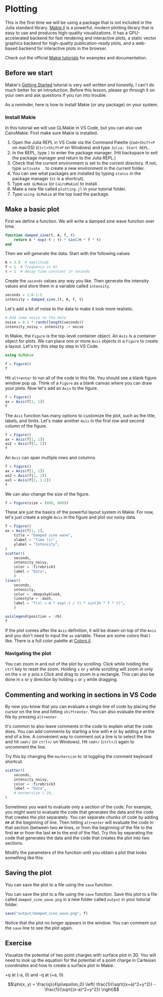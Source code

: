 # Plotting

This is the first time we will be using a package that is not included in the Julia standard library.
[Makie.jl](https://makie.org) is a powerful, modern plotting library that is easy to use and produces high-quality visualizations.
It has a GPU-accelerated backend for fast rendering and interactive plots, a static vector graphics backend for high-quality publication-ready plots, and a web-based backend for interactive plots in the browser.
 
Check out the official [Makie tutorials](https://docs.makie.org/stable/tutorials/getting-started) for examples and documentation.

## Before we start
Makie's [Getting Started](https://docs.makie.org/stable/tutorials/getting-started) tutorial is very well written and honestly, I can't do much better for an introduction.
Before this lesson, please go through it on your own and ask questions if you run into trouble.

As a reminder, here is how to install Makie (or any package) on your system.


### Install Makie
In this tutorial we will use GLMakie in VS Code, but you can also use CairoMakie.
First make sure Makie is installed.

1. Open the Julia REPL in VS Code via the Command Palette (`Cmd+Shift+P` on macOS) (`Ctrl+Shift+P` on Windows) and type `Julia: Start REPL`.
2. In the REPL, type `]` to enter the package manager. (Hit backspace to exit the package manager and return to the Julia REPL.)
3. Check that the current environment is set to the current directory. If not, type `activate .` to create a new environment in the current folder.
4. You can see what packages are installed by typing `status` in the package manager (`st` is a shortcut).
5. Type `add GLMakie` (or `CairoMakie`) to install.
5. Make a new file called `plotting.jl` in your tutorial folder.
6. Type `using GLMakie` at the top load the package.


## Make a basic plot
First we define a function. We will write a damped sine wave function over time.

```julia
function damped_sine(t, A, f, τ)
    return A * exp(-t / τ) * sin(2π * f * t)
end
```

Then we will generate the data.
Start with the following values

```julia
A = 3.0  # amplitude
f = 1  # frequency in Hz
τ = 1  # decay time constant in seconds
```

Create the `seconds` values any way you like.
Then generate the intensity values and store them in a variable called `intensity`.

```julia
seconds = 1:0.1:5
intensity = damped_sine.(t, A, f, τ)
```

Let's add a bit of noise to the data to make it look more realistic.

```julia
# Add some noise to the data
noise = 0.1 * randn(length(seconds))
intensity_noisy = intensity .+ noise
```

In Makie, the `Figure` is the top-level container object.
An `Axis` is a container object for plots.
We can place one or more `Axis` objects in a `Figure` to create a layout.
Let's try this step by step in VS Code.

```julia
using GLMakie

f = Figure()
f
```

Hit `alt+enter` to run all of the code in this file. You should see a blank figure window pop up.
Think of a `Figure` as a blank canvas where you can draw your plots.
Now let's add an `Axis` to the figure.

```julia
f = Figure()
ax = Axis(f[1, 1])
f
```

The `Axis` function has many options to customize the plot, such as the title, labels, and limits.
Let's make another `Axis` in the first row and second column of the figure.

```julia
f = Figure()
ax = Axis(f[1, 1])
ax2 = Axis(f[1, 2])
f
```

An `Axis` can span multiple rows and columns.

```julia
f = Figure()
ax = Axis(f[1, 1])
ax2 = Axis(f[1, 2])
ax3 = Axis(f[2, 1:2])
f
```

We can also change the size of the figure.

```julia
f = Figure(size = (800, 800))
```

These are just the basics of the powerful layout system in Makie.
For now, let's just create a single `Axis` in the figure and plot our noisy data.

```julia
f = Figure()
ax = Axis(f[1, 1],
    title = "Damped sine wave",
    xlabel = "Time (s)",
    ylabel = "Intensity",
)
scatter!(
    seconds,
    intensity_noisy,
    color = :firebrick3
    label = "Data",
    )
lines!(
    seconds,
    intensity,
    color = :deepskyblue4,
    linestyle = :dash,
    label = "f(x) = A * exp(-t / τ) * sin(2π * f * t)",
    )

axislegend(position = :rb)
f
```

If the plot comes after the `Axis` definition, it will be drawn on top of the `Axis` and you don't need to input the `ax` variable.
These are some colors that I like.
There is a full color palette at [Colors.jl](https://juliagraphics.github.io/Colors.jl/latest/namedcolors/).


### Navigating the plot
You can zoom in and out of the plot by scrolling.
Click while holding the `ctrl` key to reset the zoom.
Holding `x` or `y` while scrolling will zoom in only on the x or y axis.x
Click and drag to zoom in a rectangle.
This can also be done in x or y direction by holding `x` or `y` while dragging.


## Commenting and working in sections in VS Code
By now you know that you can evaluate a single line of code by placing the cursor on the line and hitting `shift+enter`.
You can also evaluate the entire file by pressing `alt+enter`.

It's common to also leave comments in the code to explain what the code does.
You can add comments by starting a line with `#` or by adding `#` at the end of a line.
A convenient way to comment out a line is to select the line and hit `cmd+/` (or `ctrl+/` on Windows).
Hit `cmd+/` (`ctrl+/`) again to uncomment the line.

Try this by changing the `markersize` to `10` toggling the comment keyboard shortcut.

```julia
scatter!(
    seconds,
    intensity_noisy,
    color = :firebrick3
    label = "Data",
    # markersize = 10,
)
```

Sometimes you want to evaluate only a section of the code.
For example, you might want to evaluate the code that generates the data and the code that creates the plot separately.
You can separate chunks of code by adding `##` at the beginning of line.
Then hitting `alt+enter` will evaluate the code in that section (between two `##` lines, or from the beginning of the file to the first `##` or from the last `##` to the end of the file).
Try this by separating the code that generates the data and the code that creates the plot into two sections.

Modify the parameters of the function until you obtain a plot that looks something like this:


## Saving the plot
You can save the plot to a file using the `save` function.

You can save the plot to a file using the `save` function.
Save this plot to a file called `damped_sine_wave.png` in a new folder called `output` in your tutorial folder.

```julia
save("output/damped_sine_wave.png", f)
```

Notice that the plot no longer appears in the window.
You can comment out the `save` line to see the plot again.



## Exercise
Visualize the potential of two point charges with surface plot in 3D.
You will need to look up the equation for the potential of a point charge in Cartesian coordinates and how to create a surface plot in Makie.

+q at (-a, 0) and -q at (+a, 0)

$$\phi(x, y) = \frac{q}{4\pi\epsilon_0} \left( \frac{1}{\sqrt{(x+a)^2+y^2}} - \frac{1}{\sqrt{(x-a)^2+y^2}} \right)$$
